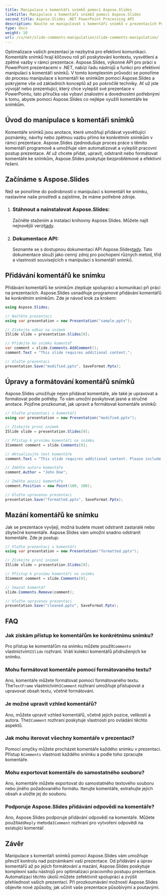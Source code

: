 ```yaml
---
title: Manipulace s komentáři snímků pomocí Aspose.Slides
linktitle: Manipulace s komentáři snímků pomocí Aspose.Slides
second_title: Aspose.Slides .NET PowerPoint Processing API
description: Naučte se manipulovat s komentáři snímků v prezentacích PowerPoint pomocí Aspose.Slides API for .NET. Prozkoumejte podrobné průvodce a příklady zdrojového kódu pro přidávání, úpravy a formátování komentářů ke snímkům.
type: docs
weight: 10
url: /cs/net/slide-comments-manipulation/slide-comments-manipulation/
---
```


Optimalizace vašich prezentací je nezbytná pro efektivní komunikaci. Komentáře snímků hrají klíčovou roli při poskytování kontextu, vysvětlení a zpětné vazby v rámci prezentace. Aspose.Slides, výkonné API pro práci s PowerPoint prezentacemi v .NET, nabízí řadu nástrojů a funkcí pro efektivní manipulaci s komentáři snímků. V tomto komplexním průvodci se ponoříme do procesu manipulace s komentáři ke snímkům pomocí Aspose.Slides a pokryjeme vše od základních konceptů až po pokročilé techniky. Ať už jste vývojář nebo prezentující, který chce vylepšit své prezentace v PowerPointu, tato příručka vás vybaví znalostmi a dovednostmi potřebnými k tomu, abyste pomocí Aspose.Slides co nejlépe využili komentáře ke snímkům.

## Úvod do manipulace s komentáři snímků

Komentáře snímků jsou anotace, které umožňují přidávat vysvětlující poznámky, návrhy nebo zpětnou vazbu přímo ke konkrétním snímkům v rámci prezentace. Aspose.Slides zjednodušuje proces práce s těmito komentáři programově a umožňuje vám automatizovat a vylepšit pracovní postup prezentace. Ať už chcete přidat, upravit, odstranit nebo formátovat komentáře ke snímkům, Aspose.Slides poskytuje bezproblémové a efektivní řešení.

## Začínáme s Aspose.Slides

Než se ponoříme do podrobností o manipulaci s komentáři ke snímku, nastavíme naše prostředí a zajistíme, že máme potřebné zdroje.

1. ### Stáhnout a nainstalovat Aspose.Slides: 
	 Začněte stažením a instalací knihovny Aspose.Slides. Můžete najít nejnovější verzi[tady](https://releases.aspose.com/slides/net/).

2. ### Dokumentace API: 
	 Seznamte se s dostupnou dokumentací API Aspose.Slides[tady](https://reference.aspose.com/slides/net/). Tato dokumentace slouží jako cenný zdroj pro pochopení různých metod, tříd a vlastností souvisejících s manipulací s komentáři snímků.

## Přidávání komentářů ke snímku

Přidávání komentářů ke snímkům zlepšuje spolupráci a komunikaci při práci na prezentacích. Aspose.Slides usnadňuje programové přidávání komentářů ke konkrétním snímkům. Zde je návod krok za krokem:

```csharp
using Aspose.Slides;

// Načtěte prezentaci
using var presentation = new Presentation("sample.pptx");

// Získejte odkaz na snímek
ISlide slide = presentation.Slides[0];

// Přidejte ke snímku komentář
var comment = slide.Comments.AddComment();
comment.Text = "This slide requires additional content.";

// Uložte prezentaci
presentation.Save("modified.pptx", SaveFormat.Pptx);
```

## Úpravy a formátování komentářů snímků

Aspose.Slides umožňuje nejen přidávat komentáře, ale také je upravovat a formátovat podle potřeby. To vám umožní poskytovat jasné a stručné anotace. Pojďme prozkoumat, jak upravit a formátovat komentáře snímků:

```csharp
// Vložte prezentaci s komentáři
using var presentation = new Presentation("modified.pptx");

// Získejte první snímek
ISlide slide = presentation.Slides[0];

// Přístup k prvnímu komentáři na snímku
IComment comment = slide.Comments[0];

// Aktualizujte text komentáře
comment.Text = "This slide requires additional content. Please include relevant statistics.";

// Změňte autora komentáře
comment.Author = "John Doe";

// Změňte pozici komentáře
comment.Position = new Point(100, 100);

// Uložte upravenou prezentaci
presentation.Save("formatted.pptx", SaveFormat.Pptx);
```

## Mazání komentářů ke snímku

Jak se prezentace vyvíjejí, možná budete muset odstranit zastaralé nebo zbytečné komentáře. Aspose.Slides vám umožní snadno odstranit komentáře. Zde je postup:

```csharp
// Vložte prezentaci s komentáři
using var presentation = new Presentation("formatted.pptx");

// Získejte první snímek
ISlide slide = presentation.Slides[0];

// Přístup k prvnímu komentáři na snímku
IComment comment = slide.Comments[0];

// Smazat komentář
slide.Comments.Remove(comment);

// Uložte upravenou prezentaci
presentation.Save("cleaned.pptx", SaveFormat.Pptx);
```

## FAQ

### Jak získám přístup ke komentářům ke konkrétnímu snímku?

Pro přístup ke komentářům na snímku můžete použít`Comments` vlastnictvím`ISlide` rozhraní. Vrátí kolekci komentářů přidružených ke snímku.

### Mohu formátovat komentáře pomocí formátovaného textu?

 Ano, komentáře můžete formátovat pomocí formátovaného textu. The`TextFrame` vlastnictvím`IComment` rozhraní umožňuje přistupovat a upravovat obsah textu, včetně formátování.

### Je možné upravit vzhled komentářů?

 Ano, můžete upravit vzhled komentářů, včetně jejich pozice, velikosti a autora. The`IComment` rozhraní poskytuje vlastnosti pro ovládání těchto aspektů.

### Jak mohu iterovat všechny komentáře v prezentaci?

 Pomocí smyčky můžete procházet komentáře každého snímku v prezentaci. Přístup k`Comments` vlastnost každého snímku a podle toho zpracujte komentáře.

### Mohu exportovat komentáře do samostatného souboru?

Ano, komentáře můžete exportovat do samostatného textového souboru nebo jiného požadovaného formátu. Iterujte komentáře, extrahujte jejich obsah a uložte jej do souboru.

### Podporuje Aspose.Slides přidávání odpovědí na komentáře?

 Ano, Aspose.Slides podporuje přidávání odpovědí na komentáře. Můžete použít`AddReply` metoda`IComment` rozhraní pro vytvoření odpovědi na existující komentář.

## Závěr

Manipulace s komentáři snímků pomocí Aspose.Slides vám umožňuje převzít kontrolu nad poznámkami vaší prezentace. Od přidávání a úprav komentářů až po jejich formátování a mazání, Aspose.Slides poskytuje komplexní sadu nástrojů pro optimalizaci pracovního postupu prezentace. Automatizací těchto úkolů můžete zefektivnit spolupráci a zvýšit přehlednost vašich prezentací. Při prozkoumávání možností Aspose.Slides objevíte nové způsoby, jak učinit vaše prezentace působivými a poutavými.